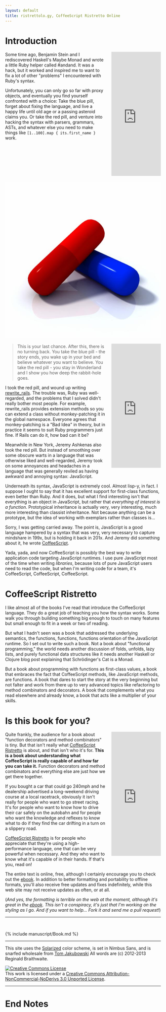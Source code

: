 ```yaml
---
layout: default
title: ristrettolo.gy, CoffeeScript Ristretto Online
---
```


# Introduction

<iframe style="float:right;margin-left:20px;margin-bottom:20px;" width="160" height="400" src="https://leanpub.com/coffeescript-ristretto/embed" frameborder="0" allowtransparency="true"></iframe>

Some time ago, Benjamin Stein and I rediscovered Haskell's Maybe Monad and wrote a little Ruby helper called #andand. It was a hack, but it worked and inspired me to want to fix a lot of other "problems" I encountered with Ruby's syntax.

Unfortunately, you can only go so far with proxy objects, and eventually you find yourself confronted with a choice: Take the blue pill, forget about fixing the language, and live a happy life until old age or a passing asteroid claims you. Or take the red pill, and venture into hacking the syntax with parsers, grammars, ASTs, and whatever else you need to make things like `[1..100].map { its.first_name }` work.

![The choice](assets/images/pills.jpg)

<iframe style="float:right;margin-left:20px;margin-bottom:20px;" width="160" height="400" src="https://leanpub.com/b/coffee-kestrels-code/embed" frameborder="0" allowtransparency="true"></iframe>

> This is your last chance. After this, there is no turning back. You take the blue pill - the story ends, you wake up in your bed and believe whatever you want to believe. You take the red pill - you stay in Wonderland and I show you how deep the rabbit-hole goes.

I took the red pill, and wound up writing [rewrite_rails][rr]. The trouble was, Ruby was well-regarded, and the problems that I solved didn't really bother most people. For example, rewrite_rails provides extension methods so you can extend a class without monkey-patching it in the global namespace. Everyone agrees that monkey-patching is a "Bad Idea" in theory, but in practice it seems to suit Ruby programmers just fine. If Rails can do it, how bad can it be?

Meanwhile in New York, Jeremy Ashkenas also took the red pill. But instead of smoothing over some obscure warts in a language that was otherwise liked and well-regarded, Jeremy took on some annoyances and headaches in a language that was generally reviled as having awkward and annoying syntax: JavaScript. 

Underneath its syntax, JavaScript is extremely cool. Almost lisp-y, in fact. I suppose I ought to say that it has excellent support for first-class functions, even better than Ruby. And it does, but what I find interesting isn't that everything is an object in JavaScript, but rather that *everything of interest is a function*. Prototypical inheritance is actually very, very interesting, much more interesting than classist inheritance. Not because anything can be a prototype, but the idea of working with exemplars rather than classes is...

Sorry, I was getting carried away. The point is, JavaScript is a good language hampered by a syntax that was very, very necessary to capture mindshare in 199x, but is holding it back in 201x. And Jeremy did something about it, he wrote [CoffeeScript].

Yada, yada, and now CoffeeScript is possibly the best way to write application code targeting JavaScript runtimes. I use pure JavaScript most of the time when writing *libraries*, because lots of pure JavaScript users need to read the code, but when I'm writing code for a team, it's CoffeeScript, CoffeeScript, CoffeeScript.

# CoffeeScript Ristretto

I like almost all of the books I've read that introduce the CoffeeScript language. They do a great job of teaching you how the syntax works. Some walk you through building something big enough to touch on many features but small enough to fit in a week or two of reading.

But what I hadn't seen was a book that addressed the underlying semantics, the functions, functions, functions orientation of the JavaScript runtime. So I set out to write such a book. Not a book about "functional programming," the world needs another discussion of folds, unfolds, lazy lists, and purely functional data structures like it needs another Haskell or Clojure blog post explaining that Schrödinger's Cat is a Monad.

But a book about programming with functions as first-class values, a book that embraces the fact that CoffeeScript methods, like JavaScript methods, are functions. A book that dares to start the story at the very beginning but not falter and work from there up to very advanced topics like refactoring to method combinators and decorators. A book that complements what you read elsewhere and already know, a book that acts like a multiplier of your skills.

# Is this book for you?

<iframe style="float:right;margin-left:20px;margin-bottom:20px;" width="160" height="400" src="https://leanpub.com/coffeescript-ristretto/embed" frameborder="0" allowtransparency="true"></iframe>

Quite frankly, the audience for a book about "function decorators and method combinators" is tiny. But that isn't really what [CoffeeScript Ristretto][cr] is about, and that isn't who it's for. **This is a book about understanding what CoffeeScript is really capable of and how far you can take it.** Function decorators and method combinators and everything else are just how we get there together.

If you bought a car that could go 240mph and he dealership advertised a long-weekend driving course at a local racetrack, obviously it isn't really for people who want to go street racing. It's for people who want to know how to drive their car safely on the autobahn and for people who want the knowledge and reflexes to know what to do if they find the car drifting in a turn on a slippery road.

[CoffeeScript Ristretto][cr] is for people who appreciate that they're using a high-performance language, one that can be very powerful when necessary. And they who want to know what it's capable of in their hands. If that's you, read on!

The entire text is online, free, although I certainly encourage you to check out the [ebook][cr]. In addition to better formatting and portability to offline formats, you'll also receive free updates and fixes indefinitely, while this web site may not receive updates as often, or at all.

(*And yes, the formatting is terrible on the web at the moment, although it's great in the [ebook][cr]. This isn't a conspiracy, it's just that I'm working on the styling as I go. And if you want to help... Fork it and send me a pull request!*)

---
<br/>

{% include manuscript/Book.md %}

---

This site uses the [Solarized][solarized] color scheme, is set in Nimbus Sans, and is snarfed wholesale from [Tom Jakubowski][tj] All words are (c) 2012-2013 Reginald Braithwaite.

<a rel="license" href="http://creativecommons.org/licenses/by-nc-nd/3.0/deed.en_US"><img alt="Creative Commons License" style="border-width:0" src="http://i.creativecommons.org/l/by-nc-nd/3.0/88x31.png" /></a><br />This work is licensed under a <a rel="license" href="http://creativecommons.org/licenses/by-nc-nd/3.0/deed.en_US">Creative Commons Attribution-NonCommercial-NoDerivs 3.0 Unported License</a>.

---

# End Notes

[solarized]: http://ethanschoonover.com/solarized
[tj]: http://www.crystae.net/
[rr]: https://github.com/raganwald-deprecated/rewrite_rails
[CoffeeScript]: http://coffeescript.org
[cr]: https://leanpub.com/coffeescript-ristretto